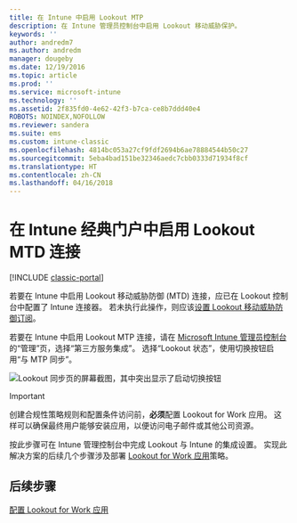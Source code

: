 ```yaml
---
title: 在 Intune 中启用 Lookout MTP
description: 在 Intune 管理员控制台中启用 Lookout 移动威胁保护。
keywords: ''
author: andredm7
ms.author: andredm
manager: dougeby
ms.date: 12/19/2016
ms.topic: article
ms.prod: ''
ms.service: microsoft-intune
ms.technology: ''
ms.assetid: 2f835fd0-4e62-42f3-b7ca-ce8b7ddd40e4
ROBOTS: NOINDEX,NOFOLLOW
ms.reviewer: sandera
ms.suite: ems
ms.custom: intune-classic
ms.openlocfilehash: 4814bc053a27cf9fdf2694b6ae78884544b50c27
ms.sourcegitcommit: 5eba4bad151be32346aedc7cbb0333d71934f8cf
ms.translationtype: HT
ms.contentlocale: zh-CN
ms.lasthandoff: 04/16/2018
---
```

# <a name="enable-lookout-mtd-connection-in-the-intune-classic-portal"></a>在 Intune 经典门户中启用 Lookout MTD 连接

[!INCLUDE [classic-portal](../includes/classic-portal.md)]

若要在 Intune 中启用 Lookout 移动威胁防御 (MTD) 连接，应已在 Lookout 控制台中配置了 Intune 连接器。  若未执行此操作，则应该[设置 Lookout 移动威胁防御订阅](setup-your-lookout-mtd-subscription.md)。

若要在 Intune 中启用 Lookout MTP 连接，请在 [Microsoft Intune 管理员控制台](https://manage.microsoft.com)的“管理”页，选择“第三方服务集成”。 选择“Lookout 状态”，使用切换按钮启用“与 MTP 同步”。

![Lookout 同步页的屏幕截图，其中突出显示了启动切换按钮](../media/mtp/lookout-intune-synchronization.png)

>[!IMPORTANT]
> 创建合规性策略规则和配置条件访问前，**必须**配置 Lookout for Work 应用。 这样可以确保最终用户能够安装应用，以便访问电子邮件或其他公司资源。

按此步骤可在 Intune 管理控制台中完成 Lookout 与 Intune 的集成设置。  实现此解决方案的后续几个步骤涉及部署 [Lookout for Work 应用](/intune-classic/deploy-use/device-threat-protection-policy)策略。


## <a name="next-steps"></a>后续步骤
[配置 Lookout for Work 应用](/intune-classic/deploy-use/device-threat-protection-apps)
